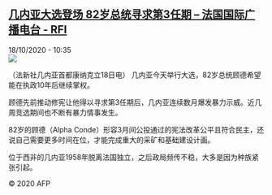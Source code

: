 <!--1603014963000-->
[几内亚大选登场  82岁总统寻求第3任期 – 法国国际广播电台 - RFI](http://www.rfi.fr//cn/contenu/20201018-%E5%87%A0%E5%86%85%E4%BA%9A%E5%A4%A7%E9%80%89%E7%99%BB%E5%9C%BA-82%E5%B2%81%E6%80%BB%E7%BB%9F%E5%AF%BB%E6%B1%82%E7%AC%AC3%E4%BB%BB%E6%9C%9F)
------

<div>18/10/2020 - 10:35</div><img src="https://s.rfi.fr/media/display/83f4fc12-1120-11eb-8f5c-005056bf87d6/w:310/p:16x9/int0010b.201018163501.jpg"><div class="t-content__body u-clearfix"><p>（法新社几内亚首都康纳克立18日电）    几内亚今天举行大选，82岁总统顾德希望能在执政10年后继续掌权。</p><p>    顾德先前推动修宪让他得以寻求第3任期后，几内亚连续数月爆发暴力示威。近几周竞选期间也不断有暴力情事发生。</p><p>    82岁的顾德（Alpha Conde）形容3月间公投通过的宪法改革公平且符合民主，还说自己需要更多时间在位，才能完成重大的采矿和基础建设计画。</p><p>    位于西非的几内亚1958年脱离法国独立，之后政局频传不稳，大多是因为种族紧张引起。</p><p class="t-copyright">© 2020 AFP</p>        </div>
